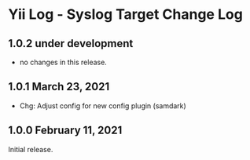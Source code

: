 # Yii Log - Syslog Target Change Log


## 1.0.2 under development

- no changes in this release.


## 1.0.1 March 23, 2021

- Chg: Adjust config for new config plugin (samdark)

## 1.0.0 February 11, 2021

Initial release.
